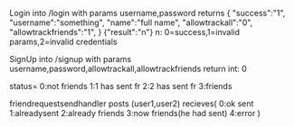 Login into /login 
with params username,password returns 
{
"success":"1",
"username":"something",
"name":"full name",
"allowtrackall":"0",
"allowtrackfriends":"1",
}
{"result":"n"} n: 0=success,1=invalid params,2=invalid credentials


SignUp into /signup with params username,password,allowtrackall,allowtrackfriends return int: 0


status=
0:not friends
1:1 has sent fr
2:2 has sent fr
3:friends

friendrequestsendhandler
posts (user1,user2)
recieves(
0:ok sent
1:alreadysent
2:already friends
3:now friends(he had sent)
4:error
)